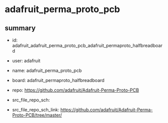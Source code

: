 # adafruit_perma_proto_pcb
 
## summary 
* id: adafruit_adafruit_perma_proto_pcb_adafruit_permaproto_halfbreadboard
* user: adafruit
* name: adafruit_perma_proto_pcb
* board: adafruit_permaproto_halfbreadboard
* repo: https://github.com/adafruit/Adafruit-Perma-Proto-PCB



* src_file_repo_sch: 
* src_file_repo_sch_link: https://github.com/adafruit/Adafruit-Perma-Proto-PCB/tree/master/






